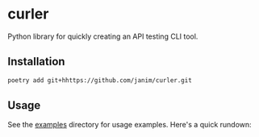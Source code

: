 # curler
Python library for quickly creating an API testing CLI tool.

## Installation
```bash
poetry add git+hhttps://github.com/janim/curler.git
```

## Usage

See the [examples](examples) directory for usage examples. Here's a quick rundown:
